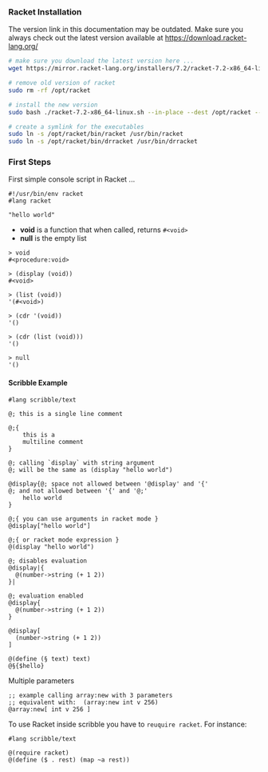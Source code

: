 
### Racket Installation

The version link in this documentation may be outdated. 
Make sure you always check out the latest version available at https://download.racket-lang.org/

```bash
# make sure you download the latest version here ...
wget https://mirror.racket-lang.org/installers/7.2/racket-7.2-x86_64-linux.sh

# remove old version of racket
sudo rm -rf /opt/racket

# install the new version
sudo bash ./racket-7.2-x86_64-linux.sh --in-place --dest /opt/racket --create-dir

# create a symlink for the executables
sudo ln -s /opt/racket/bin/racket /usr/bin/racket
sudo ln -s /opt/racket/bin/drracket /usr/bin/drracket

```
### First Steps

First simple console script in Racket ...

```racket
#!/usr/bin/env racket
#lang racket

"hello world"

```

* **void** is a function that when called, returns `#<void>`
* **null** is the empty list

```
> void
#<procedure:void>

> (display (void))
#<void>

> (list (void))
'(#<void>)

> (cdr '(void))
'()

> (cdr (list (void)))
'()

> null
'()

```

#### Scribble Example

```racket
#lang scribble/text

@; this is a single line comment

@;{
    this is a
    multiline comment
}

@; calling `display` with string argument
@; will be the same as (display "hello world")

@display{@; space not allowed between '@display' and '{'
@; and not allowed between '{' and '@;'
    hello world
}

@;{ you can use arguments in racket mode }
@display["hello world"] 

@;{ or racket mode expression }
@(display "hello world") 

@; disables evaluation
@display|{
  @(number->string (+ 1 2))
}|
```

```racket
@; evaluation enabled
@display{
  @(number->string (+ 1 2))
}

@display[
  (number->string (+ 1 2))
]

@(define (§ text) text)
@§{$hello}
```

Multiple parameters 

```racket
;; example calling array:new with 3 parameters
;; equivalent with:  (array:new int v 256)
@array:new[ int v 256 ]
```

To use Racket inside scribble you have to `reuquire racket`. For instance:

```racket
#lang scribble/text

@(require racket)
@(define ($ . rest) (map ~a rest))
```
